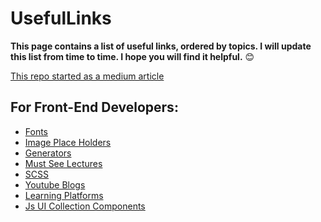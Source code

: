 # UsefulLinks
**This page contains a list of useful links, ordered by topics. I will update this list from time to time. 
I hope you will find it helpful.** 😊 

[This repo started as a medium article](https://michal-porag.medium.com/useful-links-cd9eaadaf48f)



## For Front-End Developers:
* [Fonts](https://github.com/MichalPorag/UsefulLinks/blob/main/Front-End/Fonts.md)
* [Image Place Holders](https://github.com/MichalPorag/UsefulLinks/blob/main/Front-End/PlaceHolders.md)
* [Generators](https://github.com/MichalPorag/UsefulLinks/blob/main/Front-End/Generators.md)
* [Must See Lectures](https://github.com/MichalPorag/UsefulLinks/blob/main/Front-End/MustSeeLectures.md)
* [SCSS](https://github.com/MichalPorag/UsefulLinks/blob/main/Front-End/SCSS.md)
* [Youtube Blogs](https://github.com/MichalPorag/UsefulLinks/blob/main/Front-End/YoutubeBlogs.md)
* [Learning Platforms](https://github.com/MichalPorag/UsefulLinks/blob/main/Front-End/LearningPlatforms.md)
* [Js UI Collection Components](https://github.com/MichalPorag/UsefulLinks/blob/main/Front-End/JsUICollectionComponents.md)
